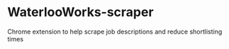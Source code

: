 # WaterlooWorks-scraper
Chrome extension to help scrape job descriptions and reduce shortlisting times
